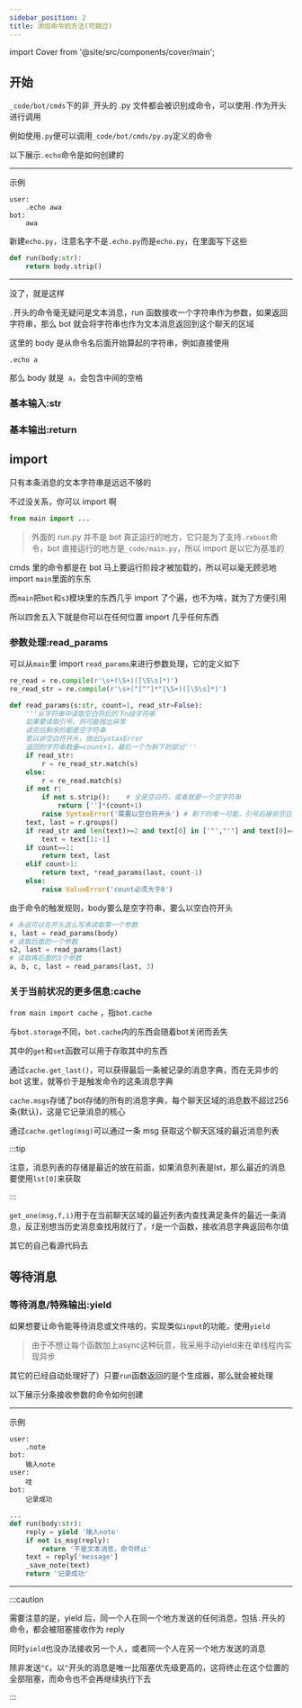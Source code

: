 ```yaml
---
sidebar_position: 2
title: 添加命令的方法(可跳过)
---
```


import Cover from '@site/src/components/cover/main';

## 开始

`_code/bot/cmds`下的非`_`开头的 .py 文件都会被识别成命令，可以使用`.`作为开头进行调用

例如使用`.py`便可以调用`_code/bot/cmds/py.py`定义的命令

以下展示`.echo`命令是如何创建的

---

示例

```
user:
    .echo awa
bot:
    awa
```

新建`echo.py`，注意名字不是`.echo.py`而是`echo.py`，在里面写下这些

```python title="_code/bot/cmds/echo.py"
def run(body:str):
    return body.strip()
```

---

没了，就是这样

`.`开头的命令毫无疑问是文本消息，run 函数接收一个字符串作为参数，如果返回字符串，那么 bot 就会将字符串也作为文本消息返回到这个聊天的区域

这里的 body 是从命令名后面开始算起的字符串，例如直接使用

```
.echo a
```

那么 body 就是` a`，会包含中间的空格

### 基本输入:str

### 基本输出:return

## import

只有本条消息的文本字符串是远远不够的

不过没关系，你可以 import 啊

```python
from main import ...
```

> 外面的 run.py 并不是 bot 真正运行的地方，它只是为了支持`.reboot`命令，bot 直接运行的地方是`_code/main.py`，所以 import 是以它为基准的

cmds 里的命令都是在 bot 马上要运行阶段才被加载的，所以可以毫无顾忌地 import `main`里面的东东

而`main`把`bot`和`s3`模块里的东西几乎 import 了个遍，也不为啥，就为了方便引用

所以四舍五入下就是你可以在任何位置 import 几乎任何东西

### 参数处理:read_params

可以从`main`里 import `read_params`来进行参数处理，它的定义如下

```python
re_read = re.compile(r'\s+(\S+)([\S\s]*)')
re_read_str = re.compile(r'\s+("[^"]*"|\S+)([\S\s]*)')

def read_params(s:str, count=1, read_str=False):
    '''从字符串中读取空白符后的下n段字符串
    如果要读取引号，则可能抛出异常
    读完后剩余的都是空字符串
    若以非空白符开头，抛出SyntaxError
    返回的字符串数量=count+1，最后一个为剩下的部分'''
    if read_str:
        r = re_read_str.match(s)
    else:
        r = re_read.match(s)
    if not r:
        if not s.strip():    # 全是空白符，或者就是一个空字符串
            return ['']*(count+1)
        raise SyntaxError('需要以空白符开头') # 剩下的唯一可能，引号后接非空白符也会触发
    text, last = r.groups()
    if read_str and len(text)>=2 and text[0] in ['"',"'"] and text[0]==text[1]:
        text = text[1:-1]
    if count==1:
        return text, last
    elif count>1:
        return text, *read_params(last, count-1)
    else:
        raise ValueError('count必须大于0')
```

由于命令的触发规则，body要么是空字符串，要么以空白符开头

```python
# 永远可以在开头这么写来读取第一个参数
s, last = read_params(body)
# 读取后面的一个参数
s2, last = read_params(last)
# 读取再后面的3个参数
a, b, c, last = read_params(last, 3)
```

### 关于当前状况的更多信息:cache

`from main import cache` ，指`bot.cache`

与`bot.storage`不同，`bot.cache`内的东西会随着bot关闭而丢失

其中的`get`和`set`函数可以用于存取其中的东西

通过`cache.get_last()`，可以获得最后一条被记录的消息字典，而在无异步的 bot 这里，就等价于是触发命令的这条消息字典

`cache.msgs`存储了bot存储的所有的消息字典，每个聊天区域的消息数不超过256条(默认)，这是它记录消息的核心

通过`cache.getlog(msg)`可以通过一条 msg 获取这个聊天区域的最近消息列表

:::tip

注意，消息列表的存储是最近的放在前面，如果消息列表是lst，那么最近的消息要使用`lst[0]`来获取

:::

`get_one(msg,f,i)`用于在当前聊天区域的最近列表内查找满足条件的最近一条消息，反正别想当历史消息查找用就行了，`f`是一个函数，接收消息字典返回布尔值

其它的自己看源代码去

## 等待消息

### 等待消息/特殊输出:yield

如果想要让命令能等待消息或文件啥的，实现类似`input`的功能，使用`yield`

> 由于不想让每个函数加上async这种玩意，我采用手动yield来在单线程内实现异步

其它的已经自动处理好了）只要`run`函数返回的是个生成器，那么就会被处理

以下展示分条接收参数的命令如何创建

---

示例

```
user:
    .note
bot:
    输入note
user:
    哇
bot:
    记录成功
```

```python title="_code/bot/cmds/note.py"
...
def run(body:str):
    reply = yield '输入note'
    if not is_msg(reply):
        return '不是文本消息，命令终止'
    text = reply['message']
    _save_note(text)
    return '记录成功'
```

---

:::caution

需要注意的是，yield 后，同一个人在同一个地方发送的任何消息，包括`.`开头的命令，都会被阻塞接收作为 reply

同时`yield`也没办法接收另一个人，或者同一个人在另一个地方发送的消息

除非发送`^C`，以`^`开头的消息是唯一比阻塞优先级更高的，这将终止在这个位置的全部阻塞，而命令也不会再继续执行下去

:::
